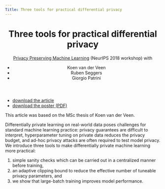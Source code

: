 ```yaml
---
Title: Three tools for practical differential privacy
---
```


<header>
<h1>Three tools for practical differential privacy</h1>
<span class="venue"><a href="https://ppml-workshop.github.io/ppml/">Privacy Preserving Machine Learning</a> (NeurIPS 2018 workshop)</span>
with 
<ul class="authors">
	  		<li>Koen van der Veen</li>
	  		<li>Ruben Seggers</li>
	  		<li>Giorgio Patrini</li>
</ul>
</header>

<ul class="links">
	<li><a class="article" href="/files/threetools/threetools.pdf">download the article</a></li>
	<li><a class="presentation" href="/files/threetools/threetools.poster.pdf">download the poster (<abbr title="portable document format">PDF</abbr>)</a></li>
</ul>

<aside>
This article was based on the MSc thesis of Koen van der Veen.
</aside>

Differentially private learning on real-world data poses challenges for standard machine learning practice: privacy guarantees are difficult to interpret, hyperparameter
tuning on private data reduces the privacy budget, and ad-hoc privacy attacks are
often required to test model privacy. We introduce three tools to make differentially
private machine learning more practical: 
<ol>
<li>simple sanity checks which can be
carried out in a centralized manner before training,</li> 
<li>an adaptive clipping bound 
to reduce the effective number of tuneable privacy parameters, and </li>
<li>we show
that large-batch training improves model performance.</li>


